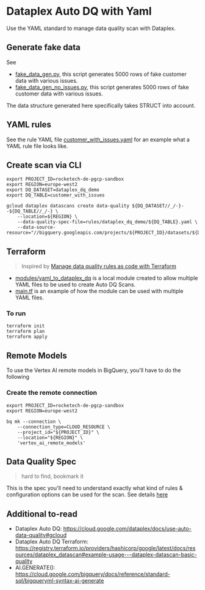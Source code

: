 # Dataplex Auto DQ with Yaml

Use the YAML standard to manage data quality scan with Dataplex. 

## Generate fake data
See 
- [fake_data_gen.py](tools/data_gen/fake_data_gen_issues.py), this script generates 5000 rows of fake customer data with various issues.
- [fake_data_gen_no_issues.py](tools/data_gen/fake_data_gen_no_issues.py), this script generates 5000 rows of fake customer data with various issues.

The data structure generated here specifically takes STRUCT into account. 

## YAML rules
See the rule YAML file [customer_with_issues.yaml](rules/dataplex_dq_demo/customer_with_issues.yaml) for an example what a YAML rule file looks like.

## Create scan via CLI

```
export PROJECT_ID=rocketech-de-pgcp-sandbox
export REGION=europe-west2
export DQ_DATASET=dataplex_dq_demo
export DQ_TABLE=customer_with_issues

gcloud dataplex datascans create data-quality ${DQ_DATASET//_/-}--${DQ_TABLE//_/-} \
    --location=${REGION} \
    --data-quality-spec-file=rules/dataplex_dq_demo/${DQ_TABLE}.yaml \
    --data-source-resource="//bigquery.googleapis.com/projects/${PROJECT_ID}/datasets/${DQ_DATASET}/tables/${DQ_TABLE}"
```

## Terraform
> Inspired by [Manage data quality rules as code with Terraform](https://cloud.google.com/dataplex/docs/manage-data-quality-rules-as-code)

- [modules/yaml_to_dataplex_dq](modules/yaml_to_dataplex_dq) is a local module created to allow multiple YAML files to be used to create Auto DQ Scans.
- [main.tf](main.tf) is an example of how the module can be used with multiple YAML files.

### To run 
```
terraform init
terraform plan
terraform apply
```

## Remote Models
To use the Vertex AI remote models in BigQuery, you'll have to do the following

### Create the remote connection
```
export PROJECT_ID=rocketech-de-pgcp-sandbox
export REGION=europe-west2

bq mk --connection \
    --connection_type=CLOUD_RESOURCE \
    --project_id="${PROJECT_ID}" \
    --location="${REGION}" \
    'vertex_ai_remote_models'
```

## Data Quality Spec
> hard to find, bookmark it 

This is the spec you'll need to understand exactly what kind of rules & configuration options can be used for the scan. 
See details [here](https://cloud.google.com/dataplex/docs/reference/rest/v1/DataQualitySpec)

## Additional to-read

- Dataplex Auto DQ: https://cloud.google.com/dataplex/docs/use-auto-data-quality#gcloud
- Dataplex Auto DQ Terraform: https://registry.terraform.io/providers/hashicorp/google/latest/docs/resources/dataplex_datascan#example-usage---dataplex-datascan-basic-quality
- AI.GENERATE(): https://cloud.google.com/bigquery/docs/reference/standard-sql/bigqueryml-syntax-ai-generate
